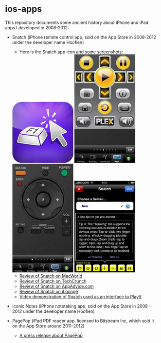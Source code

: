# ios-apps
This repository documents some ancient history about iPhone and iPad apps I developed in 2008-2012:

* Snatch (iPhone remote control app, sold on the App Store in 2008-2012 under the developer name Hoofien)

  * Here is the Snatch app icon and some screenshots:

  <img src="https://github.com/danromik/ios-apps/blob/main/images/snatch-icon.jpg?raw=true" width=200>
  <img src="https://github.com/danromik/ios-apps/blob/main/images/snatch-screenshot1.jpeg?raw=true" width=200>
  <img src="https://github.com/danromik/ios-apps/blob/main/images/snatch-screenshot2.jpeg?raw=true" width=200>
  <img src="https://github.com/danromik/ios-apps/blob/main/images/snatch-screenshot3.jpg?raw=true" width=200>

  * [Review of Snatch on MacWorld](https://www.macworld.com/article/195696/snatch.html)
  * [Review of Snatch on TechCrunch](https://techcrunch.com/2009/01/20/iphone-app-review-snatch/)
  * [Review of Snatch on AppAdvice.com](https://appadvice.com/appnn/2009/05/hidden-gems-snatch-screams-and-so-much-more)
  * [Review of Snatch on iLounge](https://www.ilounge.com/index.php/articles/comments/iphone-gems-every-iphone-ipod-touch-mouse-and-trackpad-app-reviewed)
  * [Video demonstration of Snatch used as an interface to PlayIt](https://youtu.be/VRlyP2gQeA0?si=imB35T63521ITViS)
* Iconic Notes (iPhone notetaking app, sold on the App Store in 2008-2012 under the developer name Hoofien)
* PagePop (iPad PDF reader app, licensed to Bitstream Inc, which sold it on the App Store around 2011-2012)
  * [A press release about PagePop](https://www.businesswire.com/news/home/20110909005604/en/Pageflex-to-Demonstrate-Pioneering-Mobile-to-Print™-Solution-at-Graph-Expo)
